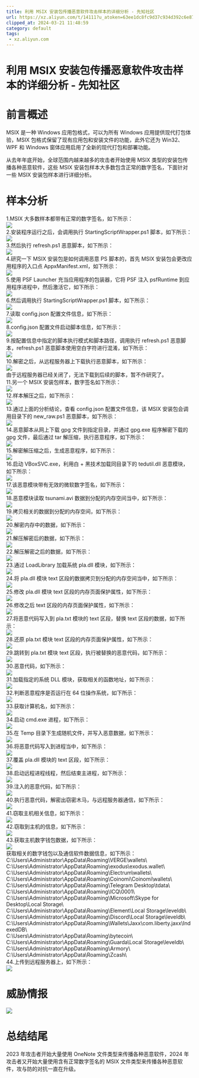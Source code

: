 ```yaml
---
title: 利用 MSIX 安装包传播恶意软件攻击样本的详细分析 - 先知社区
url: https://xz.aliyun.com/t/14111?u_atoken=63ee1dc8fc9d37c934d392c6e87e0f07&u_asession=01vf4tNhk6Xq9Akf3jqgwVmkfPOvcMTb3PRZGPA9aUMJ1Vc0awvODDHhioL69tSzXmdlmHJsN3PcAI060GRB4YZGyPlBJUEqctiaTooWaXr7I&u_asig=05-anYStJOoCtNf8TiSGILcVkvwymefi5l1FgLSWy8lG9QtKPX8G9ETsgUG0s817yDy33PiK8-aGyEtYnVyGvbo1kQs8EU-dp-HVqeryM-PflRO3yR5AQVbGlZJIXXA6My9Y74MGP_U9lc1VO9j_tpXXTcRmcCaep89X6PuuKof1Jg2QMxYs6lyXb1lFWKql562Sc33qds-H_ngD7qwE5WcA4Re7i-4TJvr8PVS_CjAY1C4_BIebmo_0s1pW4MMpf27jhnfB8XIoA6NQPC3lyayL4ZtntKRp52nOcUh7ucKJ96gx6UxFgdF3ARCQ86jS_u_XR5hatHQVh06VuUZ-D1wA&u_aref=0Hsx7jg4cB%2B%2FM%2Fit6uaLgZqiDJs%3D
clipped_at: 2024-03-21 11:48:59
category: default
tags: 
 - xz.aliyun.com
---
```



# 利用 MSIX 安装包传播恶意软件攻击样本的详细分析 - 先知社区

# 前言概述

MSIX 是一种 Windows 应用包格式，可以为所有 Windows 应用提供现代打包体验，MSIX 包格式保留了现有应用包和安装文件的功能，此外它还为 Win32、WPF 和 Windows 窗体应用启用了全新的现代打包和部署功能。

从去年年底开始，全球范围内越来越多的攻击者开始使用 MSIX 类型的安装包传播各种恶意软件，这些 MSIX 安装包样本大多数包含正常的数字签名，下面针对一些 MSIX 安装包样本进行详细分析。

# 样本分析

1.MSIX 大多数样本都带有正常的数字签名，如下所示：  
[![](assets/1710992939-766482cf474afc5a8f655b1cf7f1d305.png)](https://xzfile.aliyuncs.com/media/upload/picture/20240315185130-fb45faf0-e2b9-1.png)  
2.安装程序运行之后，会调用执行 StartingScriptWrapper.ps1 脚本，如下所示：  
[![](assets/1710992939-2764b10b31b319a4d33c8b1835860cf3.png)](https://xzfile.aliyuncs.com/media/upload/picture/20240315185146-04a13132-e2ba-1.png)  
3.然后执行 refresh.ps1 恶意脚本，如下所示：  
[![](assets/1710992939-f4d85de0104e7983fdcdf2c51b68f2e5.png)](https://xzfile.aliyuncs.com/media/upload/picture/20240315185159-0c6b94ac-e2ba-1.png)  
4.研究一下 MSIX 安装包是如何调用恶意 PS 脚本的，首先 MSIX 安装包会更改应用程序的入口点 AppxManifest.xml，如下所示：  
[![](assets/1710992939-893cd52af4d3605b0179b7ccf10ac83f.png)](https://xzfile.aliyuncs.com/media/upload/picture/20240315185217-16e341be-e2ba-1.png)  
5.使用 PSF Launcher 充当应用程序的包装器，它将 PSF 注入 psfRuntime 到应用程序进程中，然后激活它，如下所示：  
[![](assets/1710992939-3510aee650f6b1a82f46ec2bffe67f3a.png)](https://xzfile.aliyuncs.com/media/upload/picture/20240315185247-28f54050-e2ba-1.png)  
6.然后调用执行 StartingScriptWrapper.ps1 脚本，如下所示：  
[![](assets/1710992939-3546a98367ff5735088e17b8c09d33f3.png)](https://xzfile.aliyuncs.com/media/upload/picture/20240315185301-3158d5b8-e2ba-1.png)  
7.读取 config.json 配置文件信息，如下所示：  
[![](assets/1710992939-98e54a646f9e74076b9dba2c852da141.png)](https://xzfile.aliyuncs.com/media/upload/picture/20240315185317-3b143c5a-e2ba-1.png)  
8.config.json 配置文件启动脚本信息，如下所示：  
[![](assets/1710992939-4026f31b6ca0034af81becb190ab72e8.png)](https://xzfile.aliyuncs.com/media/upload/picture/20240315185346-4c6d967c-e2ba-1.png)  
9.按配置信息中指定的脚本执行模式和脚本路径，调用执行 refresh.ps1 恶意脚本，refresh.ps1 恶意脚本使用空白字符进行混淆，如下所示：  
[![](assets/1710992939-d68d8222c1cd25bf052d2d6b7acf4793.png)](https://xzfile.aliyuncs.com/media/upload/picture/20240315185400-546cf5f2-e2ba-1.png)  
10.解密之后，从远程服务器上下载执行恶意脚本，如下所示：  
[![](assets/1710992939-938e555ac8053bba09e2c6e54af15516.png)](https://xzfile.aliyuncs.com/media/upload/picture/20240315185414-5d1a3462-e2ba-1.png)  
由于远程服务器已经关闭了，无法下载到后续的脚本，暂不作研究了。  
11.另一个 MSIX 安装包样本，数字签名如下所示：  
[![](assets/1710992939-43a42d6249a5f30d9bb14a003f6dfeac.png)](https://xzfile.aliyuncs.com/media/upload/picture/20240315185435-69202e24-e2ba-1.png)  
12.样本解压之后，如下所示：  
[![](assets/1710992939-758488c6ba3bcc02308f979072809399.png)](https://xzfile.aliyuncs.com/media/upload/picture/20240315185452-73bca5b0-e2ba-1.png)  
13.通过上面的分析结论，查看 config.json 配置文件信息，该 MSIX 安装包会调用目录下的 new\_raw.ps1 恶意脚本，如下所示：  
[![](assets/1710992939-f07856b7bfa3e8a4219e4b2326e35f56.png)](https://xzfile.aliyuncs.com/media/upload/picture/20240315185510-7e314636-e2ba-1.png)  
14.恶意脚本从网上下载 gpg 文件到指定目录，并通过 gpg.exe 程序解密下载的 gpg 文件，最后通过 tar 解压缩，执行恶意程序，如下所示：  
[![](assets/1710992939-1ebaf3a24613d1f6c5e48cf222b6efa8.png)](https://xzfile.aliyuncs.com/media/upload/picture/20240315185527-883d7712-e2ba-1.png)  
15.解密解压缩之后，生成恶意程序，如下所示：  
[![](assets/1710992939-761fbe212f8ce314b764fc454c1054a3.png)](https://xzfile.aliyuncs.com/media/upload/picture/20240315185541-90bf2fca-e2ba-1.png)  
16.启动 VBoxSVC.exe，利用白 + 黑技术加载同目录下的 tedutil.dll 恶意模块，如下所示：  
[![](assets/1710992939-4699530c2dd7d45c79e1011b93b78f74.png)](https://xzfile.aliyuncs.com/media/upload/picture/20240315185557-9a7eeabe-e2ba-1.png)  
17.该恶意模块带有无效的微软数字签名，如下所示：  
[![](assets/1710992939-cf4e212dae5d360fe63b9179434de28b.png)](https://xzfile.aliyuncs.com/media/upload/picture/20240315185612-a351588e-e2ba-1.png)  
18.恶意模块读取 tsunami.avi 数据到分配的内存空间当中，如下所示：  
[![](assets/1710992939-84ebf3814d1c09f1eab2045429489427.png)](https://xzfile.aliyuncs.com/media/upload/picture/20240315185628-acc053ac-e2ba-1.png)  
19.拷贝相关的数据到分配的内存空间，如下所示：  
[![](assets/1710992939-3d848d223428e2d0798e48d3961e780b.png)](https://xzfile.aliyuncs.com/media/upload/picture/20240315185642-b541ad82-e2ba-1.png)  
20.解密内存中的数据，如下所示：  
[![](assets/1710992939-cd5bc578705c6bfefdce5fad5ac6eb5a.png)](https://xzfile.aliyuncs.com/media/upload/picture/20240315185657-be1db2a2-e2ba-1.png)  
21.解压解密后的数据，如下所示：  
[![](assets/1710992939-4662b71e52f483ba509ae79b86ac8ead.png)](https://xzfile.aliyuncs.com/media/upload/picture/20240315185710-c5d69266-e2ba-1.png)  
22.解压解密之后的数据，如下所示：  
[![](assets/1710992939-3ded45a2d333f9b29301ca22925fa195.png)](https://xzfile.aliyuncs.com/media/upload/picture/20240315185726-cf61eea2-e2ba-1.png)  
23.通过 LoadLibrary 加载系统 pla.dll 模块，如下所示：  
[![](assets/1710992939-c12c3726df5a7ce354623ad75f092250.png)](https://xzfile.aliyuncs.com/media/upload/picture/20240315185740-d75c7e7e-e2ba-1.png)  
24.将 pla.dll 模块 text 区段的数据拷贝到分配的内存空间当中，如下所示：  
[![](assets/1710992939-30f8e3d85d2a570b6acb6cccde3b311d.png)](https://xzfile.aliyuncs.com/media/upload/picture/20240315185754-e04ab7d0-e2ba-1.png)  
25.修改 pla.dll 模块 text 区段的内存页面保护属性，如下所示：  
[![](assets/1710992939-9463c9fab796137ed6a1c7de0b5fd27b.png)](https://xzfile.aliyuncs.com/media/upload/picture/20240315185826-f353d33e-e2ba-1.png)  
26.修改之后 text 区段的内存页面保护属性，如下所示：  
[![](assets/1710992939-30be2f92298b975f1b2b1e91db011c47.png)](https://xzfile.aliyuncs.com/media/upload/picture/20240315185840-fb3a75bc-e2ba-1.png)  
27.将恶意代码写入到 pla.txt 模块的 text 区段，替换 text 区段的数据，如下所示：  
[![](assets/1710992939-7391b369fec99f3d7626cb7fd75c9041.png)](https://xzfile.aliyuncs.com/media/upload/picture/20240315185854-03859404-e2bb-1.png)  
28.还原 pla.txt 模块 text 区段的内存页面保护属性，如下所示：  
[![](assets/1710992939-838f10f3285c138e111b6bcb1f0896e3.png)](https://xzfile.aliyuncs.com/media/upload/picture/20240315185910-0d82ebbe-e2bb-1.png)  
29.跳转到 pla.txt 模块 text 区段，执行被替换的恶意代码，如下所示：  
[![](assets/1710992939-1f3aeec124a18557e245236de5b0da12.png)](https://xzfile.aliyuncs.com/media/upload/picture/20240315185926-168fdffa-e2bb-1.png)  
30.恶意代码，如下所示：  
[![](assets/1710992939-afb7bcd25bf040b608c2471138957fc7.png)](https://xzfile.aliyuncs.com/media/upload/picture/20240315185940-1f1f4598-e2bb-1.png)  
31.加载指定的系统 DLL 模块，获取相关的函数地址，如下所示：  
[![](assets/1710992939-d9558b410acae0149dfaa44f5a796879.png)](https://xzfile.aliyuncs.com/media/upload/picture/20240315185955-27db1c7a-e2bb-1.png)  
32.判断恶意程序是否运行在 64 位操作系统，如下所示：  
[![](assets/1710992939-feeed3057c6e81f8fbdf0ee7ed9120c7.png)](https://xzfile.aliyuncs.com/media/upload/picture/20240315190009-30619a90-e2bb-1.png)  
33.获取计算机名，如下所示：  
[![](assets/1710992939-c20f63359619bd567a11fdaf24242d09.png)](https://xzfile.aliyuncs.com/media/upload/picture/20240315190025-3a3209ec-e2bb-1.png)  
34.启动 cmd.exe 进程，如下所示：  
[![](assets/1710992939-7343b87f5c08cf2917690d0538a418d1.png)](https://xzfile.aliyuncs.com/media/upload/picture/20240315190041-43919e80-e2bb-1.png)  
35.在 Temp 目录下生成随机文件，并写入恶意数据，如下所示：  
[![](assets/1710992939-baceb5448245e148376ed3e5fc5d9724.png)](https://xzfile.aliyuncs.com/media/upload/picture/20240315190055-4c0582fc-e2bb-1.png)  
36.将恶意代码写入到进程当中，如下所示：  
[![](assets/1710992939-fbc639182de1c2e6240cb5587a11f730.png)](https://xzfile.aliyuncs.com/media/upload/picture/20240315190109-547ba592-e2bb-1.png)  
37.覆盖 pla.dll 模块的 text 区段，如下所示：  
[![](assets/1710992939-b2ede783614c5b3febf57ca80ca95353.png)](https://xzfile.aliyuncs.com/media/upload/picture/20240315190126-5e3c3858-e2bb-1.png)  
38.启动远程进程线程，然后结束主进程，如下所示：  
[![](assets/1710992939-121673a572ba18344141cd232991e4b4.png)](https://xzfile.aliyuncs.com/media/upload/picture/20240315190143-6888b3b8-e2bb-1.png)  
39.注入的恶意代码，如下所示：  
[![](assets/1710992939-d6be5056f5ae1a033d9ff8845167b565.png)](https://xzfile.aliyuncs.com/media/upload/picture/20240315191317-065fbc5c-e2bd-1.png)  
40.执行恶意代码，解密出窃密木马，与远程服务器通信，如下所示：  
[![](assets/1710992939-d96f8bd44b388cc2c6142613afd4507f.png)](https://xzfile.aliyuncs.com/media/upload/picture/20240315191333-0ffb4786-e2bd-1.png)  
41.窃取主机相关信息，如下所示：  
[![](assets/1710992939-38d1dd27620e54863322b66a73417c87.png)](https://xzfile.aliyuncs.com/media/upload/picture/20240315191352-1ad1637a-e2bd-1.png)  
42.窃取到主机的信息，如下所示：  
[![](assets/1710992939-d73d73761432f899c8bc09c995429d20.png)](https://xzfile.aliyuncs.com/media/upload/picture/20240315191408-24599caa-e2bd-1.png)  
43.获取主机数字钱包数据，如下所示：  
[![](assets/1710992939-9d406db781a9289bc4474ea8e3a48c8b.png)](https://xzfile.aliyuncs.com/media/upload/picture/20240315191430-3175c2d8-e2bd-1.png)  
获取相关的数字钱包以及通信软件数据信息，如下所示：  
C:\\Users\\Administrator\\AppData\\Roaming\\VERGE\\wallets\\  
C:\\Users\\Administrator\\AppData\\Roaming\\exodus\\exodus.wallet\\  
C:\\Users\\Administrator\\AppData\\Roaming\\Electrum\\wallets\\  
C:\\Users\\Administrator\\AppData\\Roaming\\Coinomi\\Coinomi\\wallets\\  
C:\\Users\\Administrator\\AppData\\Roaming\\Telegram Desktop\\tdata\\  
C:\\Users\\Administrator\\AppData\\Roaming\\ICQ\\0001\\  
C:\\Users\\Administrator\\AppData\\Roaming\\Microsoft\\Skype for Desktop\\Local Storage\\  
C:\\Users\\Administrator\\AppData\\Roaming\\Element\\Local Storage\\leveldb\\  
C:\\Users\\Administrator\\AppData\\Roaming\\Discord\\Local Storage\\leveldb\\  
C:\\Users\\Administrator\\AppData\\Roaming\\Wallets\\Jaxx\\com.liberty.jaxx\\IndexedDB\\  
C:\\Users\\Administrator\\AppData\\Roaming\\bytecoin\\  
C:\\Users\\Administrator\\AppData\\Roaming\\Guarda\\Local Storage\\leveldb\\  
C:\\Users\\Administrator\\AppData\\Roaming\\Armory\\  
C:\\Users\\Administrator\\AppData\\Roaming\\Zcash\\  
44.上传到远程服务器上，如下所示：  
[![](assets/1710992939-d6ff204f12f6a84ebcc46e258afbe023.png)](https://xzfile.aliyuncs.com/media/upload/picture/20240315191454-3fd13326-e2bd-1.png)

# 威胁情报

[![](assets/1710992939-56ae85e394cd7e92f7e755c6b162cd9f.png)](https://xzfile.aliyuncs.com/media/upload/picture/20240315191515-4cc199fe-e2bd-1.png)

# 总结结尾

2023 年攻击者开始大量使用 OneNote 文件类型来传播各种恶意软件，2024 年攻击者又开始大量使用含有正常数字签名的 MSIX 文件类型来传播各种恶意软件，攻与防的对抗一直在升级。
